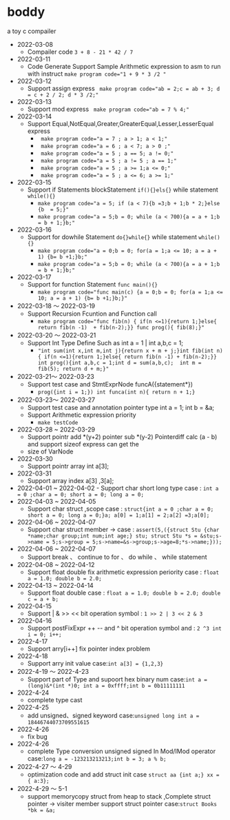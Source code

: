 # boddy
a toy c compailer
- 2022-03-08
  - Compailer code `3 + 8 - 21 * 42 / 7`
- 2022-03-11
  - Code Generate Support Sample Arithmetic expression to asm
    to run with instruct `make program code="1 + 9 * 3 /2 "`
- 2022-03-12
  - Support assign express  ` make program code="ab = 2;c = ab + 3; d = c + 2 / 2; d * 3 /2;"`
- 2022-03-13
    - Support mod express  ` make program code="ab = 7 % 4;"`
- 2022-03-14 
    - Support Equal,NotEqual,Greater,GreaterEqual,Lesser,LesserEqual express  
      - ` make program code="a = 7 ; a > 1; a < 1;"`
      - ` make program code="a = 6 ; a < 7; a > 0 ;"`
      - ` make program code="a = 5 ; a == 5; a != 0;"`
      - ` make program code="a = 5 ; a != 5 ; a == 1;"`
      - ` make program code="a = 5 ; a >= 1;a <= 0;"`
      - ` make program code="a = 5 ; a <= 6; a >= 1;"`
- 2022-03-15
  - Support if Statements blockStatement `if(){}els{}` while statement `while(){}`
    - `make program code="a = 5; if (a < 7){b =3;b + 1;b * 2;}else {b  = 5;}"`
    - `make program code="a = 5;b = 0; while (a < 700){a = a + 1;b = b + 1;}b;"`
- 2022-03-16
    - Support for dowhile Statement `do{}while{}` while statement `while(){}`
        - `make program code="a = 0;b = 0; for(a = 1;a <= 10; a = a + 1) {b= b +1;}b;"`
        - `make program code="a = 5;b = 0; while (a < 700){a = a + 1;b = b + 1;}b;"`
- 2022-03-17
    - Support for function Statement `func main(){}`
        - `make program code="func main(c) {a = 0;b = 0; for(a = 1;a <= 10; a = a + 1) {b= b +1;}b;}"`
- 2022-03-18 ～ 2022-03-19
    - Support Recursion Fcuntion and  Function call
        - `make program code="func fib(n) { if(n <=1){return 1;}else{ return fib(n -1)  + fib(n-2);}} func prog(){ fib(8);}"`
- 2022-03-20 ～ 2022-03-21
    - Support Int Type Define Such as int a = 1 | int a,b,c = 1; 
        - `"int sum(int x,int m,int j){return x + m + j;}int fib(int n) { if(n <=1){return 1;}else{ return fib(n -1) + fib(n-2);}} int prog(){int a,b,c = 1;int d = sum(a,b,c);  int m = fib(5); return d + m;}"`
- 2022-03-21～ 2022-03-23
  - Support test case and StmtExprNode funcA({statement*}) 
    - `prog({int i = 1;}) int funca(int n){ return n + 1;}`
- 2022-03-23～ 2022-03-27
    - Support test case and annotation  pointer type int a = 1; int b = &a;
    - Support Arithmetic expression priority 
        - `make testCode`
- 2022-03-28 ~ 2022-03-29
    - Support pointr add *(y+2) pointer sub *(y-2)  Pointerdiff  calc  (a  - b)  and support sizeof express can get the 
    - size of VarNode
- 2022-03-30
    - Support pointr array int a[3];
- 2022-03-31 
    - Support array index a[3] ,3[a];  
- 2022-04-01 ~ 2022-04-02
      - Support char short long  type case : `int a = 0 ;char a = 0; short a = 0; long a = 0; ` 
- 2022-04-03 ~ 2022-04-05
    - Support char struct ,scope  case : `struct{int a = 0 ;char a = 0; short a = 0; long a = 0;}a; a[0] = 1;a[1] = 2;a[2] =3;a[0]; ` 
- 2022-04-06 ~ 2022-04-07
    - Support char struct member ->   case : `assert(5,({struct Stu {char *name;char group;int num;int age;} stu; struct Stu *s = &stu;s->name = 5;s->group = 5;s->name=&s->group;s->age=8;*s->name;}));` 
- 2022-04-06 ~ 2022-04-07
  - Support  break 、 continue  to  for  、 do while 、 while statement
- 2022-04-08 ~ 2022-04-12
    - Support  float double fix arithmetic expression periority case : `float a = 1.0; double b = 2.0;`
- 2022-04-13 ~ 2022-04-14
    - Support  float double case  : `float a = 1.0; double b = 2.0; double c = a + b;`
- 2022-04-15
    - Support  | & >> << bit operation symbol  : `1 >> 2 | 3 << 2 & 3`
- 2022-04-16
    - Support  postFixExpr ++ -- and ^  bit operation symbol and   : `2 ^3 int i = 0; i++;`  
- 2022-4-17
  - Support arry[i++] fix pointer index problem 
- 2022-4-18
    - Support arry init value case:`int a[3] = {1,2,3}`
- 2022-4-19 ～ 2022-4-23
    - Support part of Type and supoort hex binary num  case:`int a = (long)&*(int *)0; int a = 0xffff;int b = 0b11111111`
- 2022-4-24
    - complete  type cast 
- 2022-4-25
    - add unsigned、signed keyword case:`unsigned long int a = 18446744073709551615`
- 2022-4-26
    - fix bug
- 2022-4-26
    - complete Type conversion  unsigned signed In Mod/IMod operator  case:`long a = -123213213213;int b = 3; a % b;`
- 2022-4-27 ～ 4-29
    - optimization code and add struct init case `struct aa {int a;} xx = { a:3};`
- 2022-4-29 ～ 5-1
    - support memorycopy struct  from heap  to  stack ,Complete struct pointer -> visiter member support struct pointer case:`struct Books *bk = &a;`
